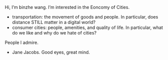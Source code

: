 Hi, I’m binzhe wang.
I’m interested in the Eoncomy of Cities.
 - transportation: the movement of goods and people. In particular, does distance STILL matter in a digital world?
 - consumer cities: people, amenities, and quality of life. In particular, what do we like and why do we hate of cities?
 

People I admire.
 - Jane Jacobs. Good eyes, great mind.  


